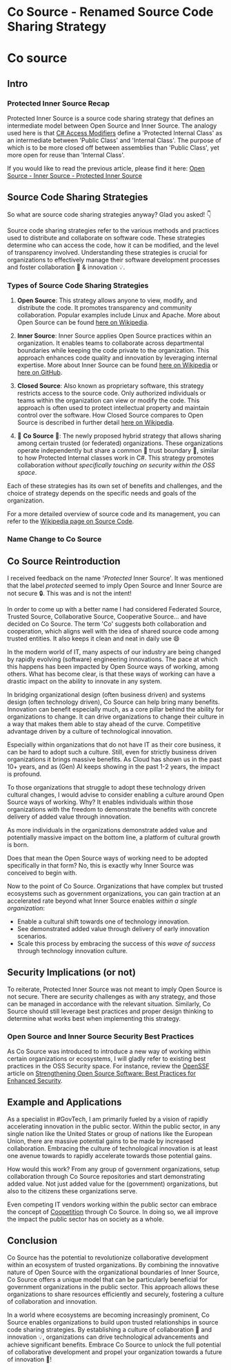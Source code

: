 # Co Source - Renamed Source Code Sharing Strategy


# Co source

## Intro
### Protected Inner Source Recap
Protected Inner Source is a source code sharing strategy that defines an intermediate model between Open Source and Inner Source. The analogy used here is that [C# Access Modifiers](https://learn.microsoft.com/en-us/dotnet/csharp/programming-guide/classes-and-structs/access-modifiers#summary-table) define a 'Protected Internal Class' as an intermediate between 'Public Class' and 'Internal Class'. The purpose of which is to be more closed off between assemblies than 'Public Class', yet more open for reuse than 'Internal Class'.

If you would like to read the previous article, please find it here: [Open Source - Inner Source - Protected Inner Source](/2024/06/20/open-inner-protected-source/)

## Source Code Sharing Strategies
So what are source code sharing strategies anyway? Glad you asked! :point_down:

Source code sharing strategies refer to the various methods and practices used to distribute and collaborate on software code. These strategies determine who can access the code, how it can be modified, and the level of transparency involved. Understanding these strategies is crucial for organizations to effectively manage their software development processes and foster collaboration :handshake: & innovation :bulb:.

### Types of Source Code Sharing Strategies
1. **Open Source**: This strategy allows anyone to view, modify, and distribute the code. It promotes transparency and community collaboration. Popular examples include Linux and Apache. More about Open Source can be found [here on Wikipedia](https://en.wikipedia.org/wiki/Open-source-software_movement).

2. **Inner Source**: Inner Source applies Open Source practices within an organization. It enables teams to collaborate across departmental boundaries while keeping the code private to the organization. This approach enhances code quality and innovation by leveraging internal expertise. More about Inner Source can be found [here on Wikipedia](https://en.wikipedia.org/wiki/Inner_source) or [here on GitHub](https://github.com/resources/articles/software-development/innersource).

3. **Closed Source**: Also known as proprietary software, this strategy restricts access to the source code. Only authorized individuals or teams within the organization can view or modify the code. This approach is often used to protect intellectual property and maintain control over the software. How Closed Source compares to Open Source is described in further detail [here on Wikipedia](https://en.wikipedia.org/wiki/Comparison_of_open-source_and_closed-source_software).

4. :rocket: **Co Source** :rocket:: The newly proposed hybrid strategy that allows sharing among certain trusted (or federated) organizations. These organizations operate independently but share a common :handshake: trust boundary :handshake:, similar to how Protected Internal classes work in C#. This strategy promotes collaboration _without specifically touching on security within the OSS space_.

Each of these strategies has its own set of benefits and challenges, and the choice of strategy depends on the specific needs and goals of the organization.

For a more detailed overview of source code and its management, you can refer to the [Wikipedia page on Source Code](https://en.wikipedia.org/wiki/Source_code).

### Name Change to Co Source
## Co Source Reintroduction
I received feedback on the name '_Protected_ Inner Source'. It was mentioned that the label _protected_ seemed to imply Open Source and Inner Source are not secure :lock:. This was and is not the intent!

In order to come up with a better name I had considered Federated Source, Trusted Source, Collaborative Source, Cooperative Source... and have decided on Co Source. The term 'Co' suggests both collaboration and cooperation, which aligns well with the idea of shared source code among trusted entities. It also keeps it clean and neat in daily use :smile:

In the modern world of IT, many aspects of our industry are being changed by rapidly evolving (software) engineering innovations. The pace at which this happens has been impacted by Open Source ways of working, among others. What has become clear, is that these ways of working can have a drastic impact on the ability to innovate in any system.

In bridging organizational design (often business driven) and systems design (often technology driven), Co Source can help bring many benefits. Innovation can benefit especially much, as a core pillar behind the ability for organizations to change. It can drive organizations to change their culture in a way that makes them able to stay ahead of the curve. Competitive advantage driven by a culture of technological innovation.

Especially within organizations that do not have IT as their core business, it can be hard to adopt such a culture. Still, even for strictly business driven organizations it brings massive benefits. As Cloud has shown us in the past 10+ years, and as (Gen) AI keeps showing in the past 1-2 years, the impact is profound.

To those organizations that struggle to adopt these technology driven cultural changes, I would advise to consider enabling a culture around Open Source ways of working. Why? It enables individuals within those organizations with the freedom to demonstrate the benefits with concrete delivery of added value through innovation.

As more individuals in the organizations demonstrate added value and potentially massive impact on the bottom line, a platform of cultural growth is born.

Does that mean the Open Source ways of working need to be adopted specifically in that form? No, this is exactly why Inner Source was conceived to begin with.

Now to the point of Co Source. Organizations that have complex but trusted ecosystems such as government organizations, you can gain traction at an accelerated rate beyond what Inner Source enables _within a single organization_:
- Enable a cultural shift towards one of technology innovation.
- See demonstrated added value through delivery of early innovation scenarios.
- Scale this process by embracing the success of this _wave of success_ through technology innovation culture.

## Security Implications (or not)
To reiterate, Protected Inner Source was not meant to imply Open Source is not secure. There are security challenges as with any strategy, and those can be managed in accordance with the relevant situation. Similarly, Co Source should still leverage best practices and proper design thinking to determine what works best when implementing this strategy.

### Open Source and Inner Source Security Best Practices
As Co Source was introduced to introduce a new way of working within certain organizations or ecosystems, I will gladly refer to existing best practices in the OSS Security space. For instance, review the [OpenSSF](https://openssf.org/) article on [Strengthening Open Source Software: Best Practices for Enhanced Security](https://en.wikipedia.org/wiki/Comparison_of_open-source_and_closed-source_software).

## Example and Applications
As a specialist in #GovTech, I am primarily fueled by a vision of rapidly accelerating innovation in the public sector. Within the public sector, in any single nation like the United States or group of nations like the European Union, there are massive potential gains to be made by increased collaboration. Embracing the culture of technological innovation is at least one avenue towards to rapidly accelerate towards those potential gains.

How would this work? From any group of government organizations, setup collaboration through Co Source repositories and start demonstrating added value. Not just added value for the (government) organizations, but also to the citizens these organizations serve.

Even competing IT vendors working within the public sector can embrace the concept of [Coopetition](https://en.wikipedia.org/wiki/Coopetition) through Co Source. In doing so, we all improve the impact the public sector has on society as a whole.

## Conclusion
Co Source has the potential to revolutionize collaborative development within an ecosystem of trusted organizations. By combining the innovative nature of Open Source with the organizational boundaries of Inner Source, Co Source offers a unique model that can be particularly beneficial for government organizations in the public sector. This approach allows these organizations to share resources efficiently and securely, fostering a culture of collaboration and innovation.

In a world where ecosystems are becoming increasingly prominent, Co Source enables organizations to build upon trusted relationships in source code sharing strategies. By establishing a culture of collaboration :handshake: and innovation :bulb:, organizations can drive technological advancements and achieve significant benefits. Embrace Co Source to unlock the full potential of collaborative development and propel your organization towards a future of innovation :rocket:!

